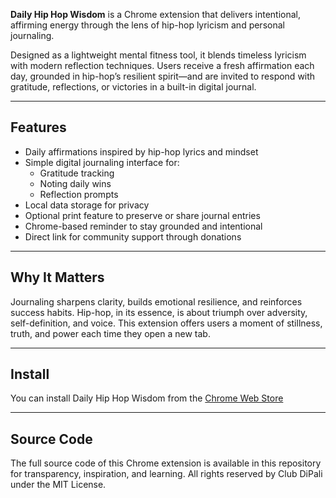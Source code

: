 
**Daily Hip Hop Wisdom** is a Chrome extension that delivers intentional, affirming energy through the lens of hip-hop lyricism and personal journaling.

Designed as a lightweight mental fitness tool, it blends timeless lyricism with modern reflection techniques. Users receive a fresh affirmation each day, grounded in hip-hop’s resilient spirit—and are invited to respond with gratitude, reflections, or victories in a built-in digital journal.

---

## Features

- Daily affirmations inspired by hip-hop lyrics and mindset
- Simple digital journaling interface for:
  - Gratitude tracking
  - Noting daily wins
  - Reflection prompts
- Local data storage for privacy
- Optional print feature to preserve or share journal entries
- Chrome-based reminder to stay grounded and intentional
- Direct link for community support through donations

---

## Why It Matters

Journaling sharpens clarity, builds emotional resilience, and reinforces success habits. Hip-hop, in its essence, is about triumph over adversity, self-definition, and voice. This extension offers users a moment of stillness, truth, and power each time they open a new tab.

---

## Install

You can install Daily Hip Hop Wisdom from the [Chrome Web Store](https://chromewebstore.google.com/detail/pahiijifjggaobnjcidcghdgnffjjikp?utm_source=item-share-cb)

---

## Source Code

The full source code of this Chrome extension is available in this repository for transparency, inspiration, and learning. All rights reserved by Club DiPali under the MIT License.


